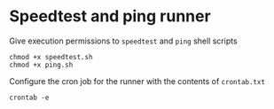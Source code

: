 # Speedtest and ping runner

Give execution permissions to `speedtest` and `ping` shell scripts
```
chmod +x speedtest.sh
chmod +x ping.sh
```

Configure the cron job for the runner with the contents of `crontab.txt` 
```
crontab -e
```